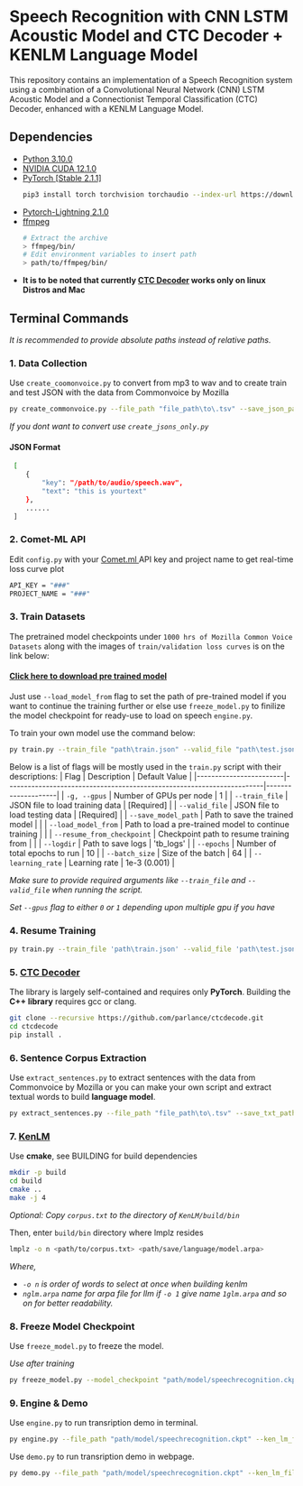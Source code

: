 # Speech Recognition with CNN LSTM Acoustic Model and CTC Decoder + KENLM Language Model

This repository contains an implementation of a Speech Recognition system using a combination of a Convolutional Neural Network (CNN) LSTM Acoustic Model and a Connectionist Temporal Classification (CTC) Decoder, enhanced with a KENLM Language Model.

## Dependencies
- [Python 3.10.0](https://www.python.org/downloads/release/python-3100/)
- [NVIDIA CUDA 12.1.0](https://developer.nvidia.com/cuda-12-1-0-download-archive)
- [PyTorch [Stable 2.1.1]](https://pytorch.org/)
    ```bash
    pip3 install torch torchvision torchaudio --index-url https://download.pytorch.org/whl/cu121
    ```
- [Pytorch-Lightning 2.1.0](https://www.pytorchlightning.ai/index.html)
- [ffmpeg](https://www.ffmpeg.org/)
    ```bash
    # Extract the archive
    > ffmpeg/bin/
    # Edit environment variables to insert path 
    > path/to/ffmpeg/bin/
    ```
- **It is to be noted that currently [CTC Decoder](https://github.com/parlance/ctcdecode) works only on linux Distros and Mac**

## Terminal Commands
*It is recommended to provide absolute paths instead of relative paths.*

### 1. Data Collection 

  Use `create_coomonvoice.py` to convert from mp3 to wav and to create train and test JSON with the data from Commonvoice by Mozilla
  ```bash
  py create_commonvoice.py --file_path "file_path\to\.tsv" --save_json_path "save\json\path" --audio "audio\src_path\clips\to\.mp3" --percent 10 --convert
  ```
_If you dont want to convert use `create_jsons_only.py`_
  
#### JSON Format
  ```bash
   [
      {   
          "key": "/path/to/audio/speech.wav", 
          "text": "this is yourtext"
      },
      ......
   ]
 ```
### 2. Comet-ML API

Edit `config.py` with your <a href='https://www.comet.com/site/'> Comet.ml </a> API key and project name to get real-time loss curve plot
```bash
API_KEY = "###"  
PROJECT_NAME = "###" 
```

### 3. Train Datasets
The pretrained model checkpoints under `1000 hrs of Mozilla Common Voice Datasets` along with the images of `train/validation loss curves` is on the link below:
#### [Click here to download pre trained model](https://mega.nz/folder/Lnxj3YCJ#Na6Nc1m4nz6jiSWTatfKJQ)
Just use `--load_model_from` flag to set the path of pre-trained model if you want to continue the training further or else use `freeze_model.py` to finilize the model checkpoint for ready-use to load on speech `engine.py`.

To train your own model use the command below:
```bash
py train.py --train_file "path\train.json" --valid_file "path\test.json" --save_model_path 'save\model\path'  --valid_file <value> --batch_size <value> --epochs <value>
```
Below is a list of flags will be mostly used in the `train.py` script with their descriptions:
| Flag                   | Description                                                           | Default Value      |
|------------------------|-----------------------------------------------------------------------|--------------------|
| `-g, --gpus`           | Number of GPUs per node                                               | 1                  |
| `--train_file`         | JSON file to load training data                                       | [Required]         |
| `--valid_file`         | JSON file to load testing data                                        | [Required]         |
| `--save_model_path`    | Path to save the trained model                                        |                    |
| `--load_model_from`    | Path to load a pre-trained model to continue training                 |                    |
| `--resume_from_checkpoint` | Checkpoint path to resume training from                           |                    |
| `--logdir`             | Path to save logs                                                     | 'tb_logs'          |
| `--epochs`             | Number of total epochs to run                                         | 10                 |
| `--batch_size`         | Size of the batch                                                     | 64                 |
| `--learning_rate`      | Learning rate                                                         | 1e-3  (0.001)      |

_Make sure to provide required arguments like `--train_file` and `--valid_file` when running the script._

_Set `--gpus` flag to either `0` or `1` depending upon multiple gpu if you have_

### 4. Resume Training
```bash
py train.py --train_file 'path\train.json' --valid_file 'path\test.json' --load_model_from 'path\model\best_model.ckpt' --resume_from_checkpoint 'path\model\' --save_model_path 'save\model\path'
```

### 5. [CTC Decoder](https://github.com/parlance/ctcdecode)
The library is largely self-contained and requires only **PyTorch**. Building the **C++ library** requires gcc or clang.
```bash
git clone --recursive https://github.com/parlance/ctcdecode.git
cd ctcdecode
pip install .
```

### 6. Sentence Corpus Extraction
Use `extract_sentences.py` to extract sentences with the data from Commonvoice by Mozilla or you can make your own script and extract textual words to build **language model**.
```bash
py extract_sentences.py --file_path "file_path\to\.tsv" --save_txt_path "save\corpus.txt\path"
```

### 7. [KenLM](https://github.com/kpu/kenlm)
Use **cmake**, see BUILDING for build dependencies
```bash
mkdir -p build
cd build
cmake ..
make -j 4
```
*Optional: Copy `corpus.txt` to the directory of `KenLM/build/bin`*

Then, enter `build/bin` directory where lmplz resides
```bash
lmplz -o n <path/to/corpus.txt> <path/save/language/model.arpa>
```

*Where,*
  - *`-o n` is order of words to select at once when building kenlm*
  - *`nglm.arpa` name for arpa file for llm*
*if `-o 1` give name `1glm.arpa` and so on for better readability.*

### 8. Freeze Model Checkpoint
Use `freeze_model.py` to freeze the model. 

*Use after training*
```bash
py freeze_model.py --model_checkpoint "path/model/speechrecognition.ckpt" --save_path "path/to/save/"
```

### 9. Engine & Demo
Use `engine.py` to run transription demo in terminal.
```bash
py engine.py --file_path "path/model/speechrecognition.ckpt" --ken_lm_file "path/to/nglm.arpa or path/to/nglm.bin"
```

Use `demo.py` to run transription demo in webpage.
```bash
py demo.py --file_path "path/model/speechrecognition.ckpt" --ken_lm_file "path/to/nglm.arpa or path/to/nglm.bin"
```
